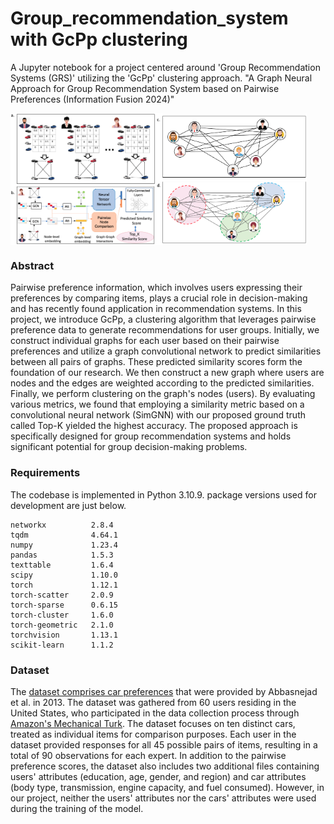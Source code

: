 # Group_recommendation_system with GcPp clustering

A Jupyter notebook for a project centered around 'Group Recommendation Systems (GRS)' utilizing the 'GcPp' clustering approach.
"A Graph Neural Approach for Group Recommendation System based on Pairwise Preferences (Information Fusion 2024)"

<div style="display: flex;">
    <img src="https://github.com/RozaAbolghasemi/GRS_GcPp/blob/main/Similarity_prediction.png" alt="Description of the First Image" style="width: 46%;">
    <img src="https://github.com/RozaAbolghasemi/GRS_GcPp/blob/main/Clustering_GcPp.png" alt="Description of the Second Image" style="width: 48%;">
</div>

### Abstract

Pairwise preference information, which involves users expressing their preferences by comparing items, plays a crucial role in decision-making and has recently found application in recommendation systems. In this project, we introduce GcPp, a clustering algorithm that leverages pairwise preference data to generate recommendations for user groups. Initially, we construct individual graphs for each user based on their pairwise preferences and utilize a graph convolutional network to predict similarities between all pairs of graphs. These predicted similarity scores form the foundation of our research. We then construct a new graph where users are nodes and the edges are weighted according to the predicted similarities. Finally, we perform clustering on the graph's nodes (users). By evaluating various metrics, we found that employing a similarity metric based on a convolutional neural network (SimGNN) with our proposed ground truth called Top-K yielded the highest accuracy. The proposed approach is specifically designed for group recommendation systems and holds significant potential for group decision-making problems. 

### Requirements
The codebase is implemented in Python 3.10.9. package versions used for development are just below.
```
networkx          2.8.4
tqdm              4.64.1
numpy             1.23.4
pandas            1.5.3
texttable         1.6.4
scipy             1.10.0
torch             1.12.1
torch-scatter     2.0.9
torch-sparse      0.6.15
torch-cluster     1.6.0
torch-geometric   2.1.0
torchvision       1.13.1
scikit-learn      1.1.2
```

### Dataset
The [dataset comprises car preferences](http://users.cecs.anu.edu.au/~u4940058/CarPreferences.html) that were provided by Abbasnejad et al. in 2013. The dataset was gathered from 60 users residing in the United States, who participated in the data collection process through [Amazon's Mechanical Turk](http://mturk.com). The dataset focuses on ten distinct cars, treated as individual items for comparison purposes. Each user in the dataset provided responses for all 45 possible pairs of items, resulting in a total of 90 observations for each expert. In addition to the pairwise preference scores, the dataset also includes two additional files containing users' attributes (education, age, gender, and region) and car attributes (body type, transmission, engine capacity, and fuel consumed). However, in our project, neither the users' attributes nor the cars' attributes were used during the training of the model.

